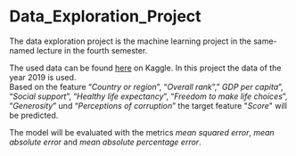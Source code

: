 # Data_Exploration_Project

The data exploration project is the machine learning project in the same-named lecture in the fourth semester.

The used data can be found [here](https://www.kaggle.com/unsdsn/world-happiness) on Kaggle. In this project the data of the year 2019 is used.</br>
Based on the feature “*Country or region*”, “*Overall rank*”,” *GDP per capita*”, “*Social support*”, “*Healthy life expectancy*”, “*Freedom to make life choices*”, “*Generosity*” und “*Perceptions of corruption*” the target feature "*Score*" will be predicted.

The model will be evaluated with the metrics *mean squared error*, *mean absolute error* and *mean absolute percentage error*.

